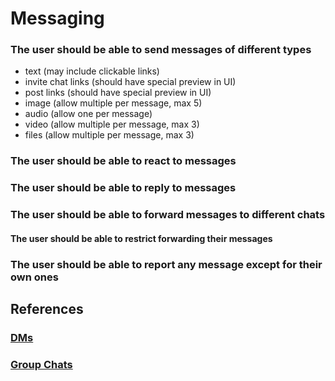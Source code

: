 # Messaging

### The user should be able to send messages of different types

- text (may include clickable links)
- invite chat links (should have special preview in UI)
- post links (should have special preview in UI)
- image (allow multiple per message, max 5)
- audio (allow one per message)
- video (allow multiple per message, max 3)
- files (allow multiple per message, max 3)

### The user should be able to react to messages

### The user should be able to reply to messages

### The user should be able to forward messages to different chats

#### The user should be able to restrict forwarding their messages

### The user should be able to report any message except for their own ones

## References

### [DMs](./dms.md)

### [Group Chats](./group-chats.md)
